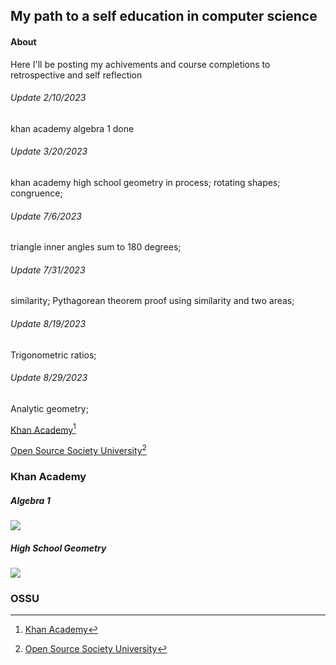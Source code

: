 ## My path to a self education in computer science
#### About
Here I'll be posting my achivements and course completions to retrospective and self reflection 

###### Update 2/10/2023
khan academy algebra 1 done 
###### Update 3/20/2023
khan academy high school geometry in process;
rotating shapes;
congruence;
###### Update 7/6/2023
triangle inner angles sum to 180 degrees;
###### Update 7/31/2023
similarity;
Pythagorean theorem proof using similarity and two areas;
###### Update 8/19/2023
Trigonometric ratios;
###### Update 8/29/2023
Analytic geometry;

[Khan Academy](#khan-academy)[^1]

[Open Source Society University](#ossu)[^2]


### Khan Academy
##### Algebra 1 
![](https://progress-bar.dev/97/?scale=100&title=&width=90&color=babaca&suffix=%)

##### High School Geometry 
![](https://progress-bar.dev/54/?scale=100&title=&width=90&color=babaca&suffix=%)


### OSSU




[^1]: [Khan Academy](https://www.khanacademy.org/profile/me/courses)
[^2]: [Open Source Society University](https://github.com/ossu/computer-science)
